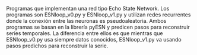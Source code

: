 Programas que implementan una red tipo Echo State Network. 
Los programas son ESNloop_v0.py y ESNloop_v1.py y utilizan
redes recurrentes donde la conexión entre las neuronas es
pseudoaleatoria. Ambos programas se basan en la librería
pyESN y predicen pasos para reconstruir series temporales.
La diferencia entre ellos es que mientras que ESNloop_v0.py
usa siempre datos conocidos, ESNloop_v1.py va usando pasos
predichos para reconstruir la serie.

